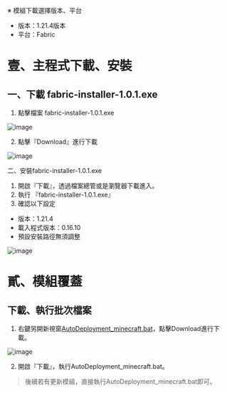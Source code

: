 ※ 模組下載選擇版本、平台
- 版本：1.21.4版本
- 平台：Fabric

# 壹、主程式下載、安裝
## 一、下載 fabric-installer-1.0.1.exe

1. 點擊檔案 fabric-installer-1.0.1.exe

![image](https://github.com/user-attachments/assets/c001c013-0bd6-4c6b-8680-f059662aefa7)

2. 點擊『Download』進行下載

![image](https://github.com/user-attachments/assets/40505aef-9759-4e66-bc4a-9df070a40382)

二、安裝fabric-installer-1.0.1.exe

1. 開啟『下載』，透過檔案總管或是瀏覽器下載進入。
2. 執行 『fabric-installer-1.0.1.exe』
3. 確認以下設定

- 版本：1.21.4
- 載入程式版本：0.16.10
- 預設安裝路徑無須調整

![image](https://github.com/user-attachments/assets/af9c1ab0-4924-4a21-9a56-e61adfe2d83e)


# 貳、模組覆蓋

## 下載、執行批次檔案

1. 右鍵另開新視窗[AutoDeployment_minecraft.bat](https://github.com/raytinchen/minecraft-1.21.4-Client/blob/main/AutoDeployment_minecraft.bat)，點擊Download進行下載。

![image](https://github.com/user-attachments/assets/ea761bd0-6822-4ca5-a334-ee27d2e91616)

2. 開啟『下載』，執行AutoDeployment_minecraft.bat。

> 後續若有更新模組，直接執行AutoDeployment_minecraft.bat即可。
